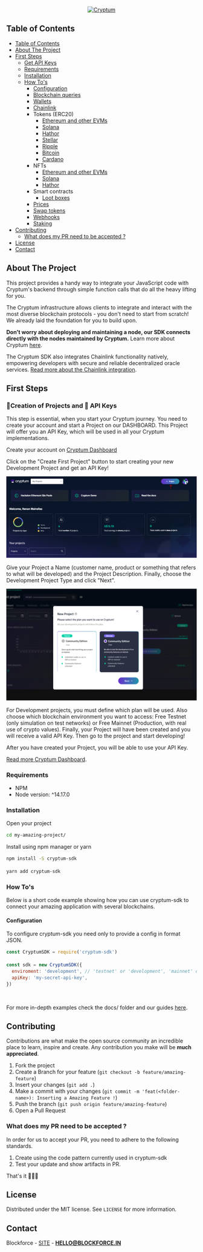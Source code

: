 <br />
<p align="center">
  <a href="https://cryptum.io" target="_blank"><img alt="Cryptum" src="./docs/images/cryptum.jpeg"></a>
</p>

<!-- TABLE OF CONTENTS -->

## Table of Contents

- [Table of Contents](#table-of-contents)
- [About The Project](#about-the-project)
- [First Steps](#first-steps)
  - [Get API Keys](#📁creation-of-projects-and-🔑-api-keys)
  - [Requirements](#requirements)
  - [Installation](#installation)
  - [How To's](#how-tos)
    - [Configuration](#configuration)
    - [Blockchain queries](docs/queries.md)
    - [Wallets](docs/wallets.md)
    - [Chainlink](docs/chainlink.md)
    - Tokens (ERC20)
      - [Ethereum and other EVMs](docs/tokens/EVMs.md)
      - [Solana](docs/tokens/solana.md)
      - [Hathor](docs/tokens/hathor.md)
      - [Stellar](docs/tokens/stellar.md)
      - [Ripple](docs/tokens/ripple.md)
      - [Bitcoin](docs/tokens/bitcoin.md)
      - [Cardano](docs/tokens/cardano.md)
    - NFTs
      - [Ethereum and other EVMs](docs/nfts/EVMs.md)
      - [Solana](docs/nfts/solana.md)
      - [Hathor](docs/nfts/hathor.md)
    - Smart contracts
      - [Loot boxes](docs/lootbox.md)
    - [Prices](docs/prices.md)
    - [Swap tokens](docs/swap.md)
    - [Webhooks](docs/webhooks.md)
    - [Staking](docs/staking/index.md)
- [Contributing](#contributing)
  - [What does my PR need to be accepted ?](#what-does-my-pr-need-to-be-accepted-)
- [License](#license)
- [Contact](#contact)

## About The Project

This project provides a handy way to integrate your JavaScript code with Cryptum's backend through simple function calls that do all the heavy lifting for you. 

The Cryptum infrastructure allows clients to integrate and interact with the most diverse blockchain protocols - you don't need to start from scratch! We already laid the foundation for you to build upon.

<b>Don't worry about deploying and maintaining a node, our SDK connects directly with the nodes maintained by Cryptum.</b> Learn more about Cryptum <a href="https://cryptum.io" target="_blank">here</a>.

The Cryptum SDK also integrates Chainlink functionality natively, empowering developers with secure and reliable decentralized oracle services. [Read more about the Chainlink integration](docs/chainlink.md).

## First Steps

### 📁Creation of Projects and 🔑 API Keys
This step is essential, when you start your Cryptum journey. You need to create your account and start a Project on our DASHBOARD. This Project will offer you an API Key, which will be used in all your Cryptum implementations.

Create your account on [Cryptum Dashboard](https://dashboard.cryptum.io)

Click on the "Create First Project" button to start creating your new Development Project and get an API Key!

<img alt="Cryptum" src="./docs/images/newproject.webp">

Give your Project a Name (customer name, product or something that refers to what will be developed) and the Project Description. Finally, choose the Development Project Type and click "Next".

<img alt="Cryptum" src="./docs/images/createproject.webp">

For Development projects, you must define which plan will be used. Also choose which blockchain environment you want to access: Free Testnet (only simulation on test networks) or Free Mainnet (Production, with real use of crypto values).
Finally, your Project will have been created and you will receive a valid API Key. Then go to the project and start developing!

After you have created your Project, you will be able to use your API Key. 

[Read more Cryptum Dashboard](https://docs.cryptum.io/english/community-edition/getting-started).

### Requirements

- NPM
- Node version: ^14.17.0

### Installation

Open your project

```bash
cd my-amazing-project/
```

Install using npm manager or yarn

```bash
npm install -S cryptum-sdk

yarn add cryptum-sdk
```

### How To's

Below is a short code example showing how you can use cryptum-sdk to connect your amazing application with several blockchains.

#### Configuration

To configure cryptum-sdk you need only to provide a config in format JSON.

```js
const CryptumSDK = require('cryptum-sdk')

const sdk = new CryptumSDK({
  enviroment: 'development', // 'testnet' or 'development', 'mainnet' or 'production'
  apiKey: 'my-secret-api-key',
})
```

<br>

For more in-depth examples check the docs/ folder and our guides <a href="https://docs.cryptum.io" target="_blank">here</a>.

## Contributing

Contributions are what make the open source community an incredible place to learn, inspire and create. Any contribution you make will be **much appreciated**.

1. Fork the project
2. Create a Branch for your feature (`git checkout -b feature/amazing-feature`)
3. Insert your changes (`git add .`)
4. Make a commit with your changes (`git commit -m 'feat(<folder-name>): Inserting a Amazing Feature !`)
5. Push the branch (`git push origin feature/amazing-feature`)
6. Open a Pull Request

### What does my PR need to be accepted ?

In order for us to accept your PR, you need to adhere to the following standards.

1. Create using the code pattern currently used in cryptum-sdk
2. Test your update and show artifacts in PR.

That's it 🤷🏻‍♂️

## License

Distributed under the MIT license. See `LICENSE` for more information.

## Contact

Blockforce - [SITE](https://blockforce.in/) - **HELLO@BLOCKFORCE.IN**

